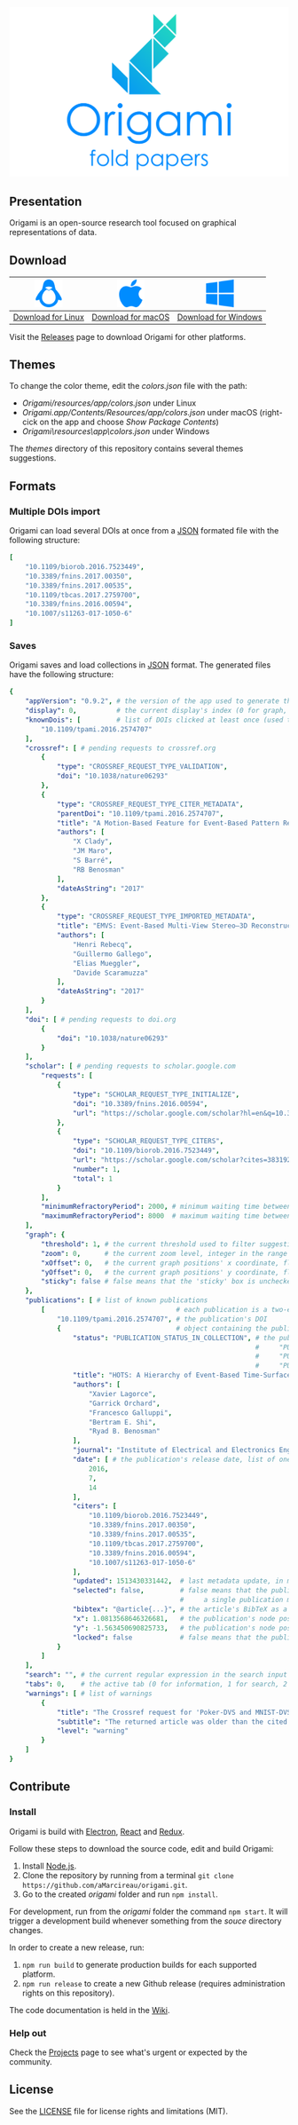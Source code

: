 ![origami](banner.png "The Origami banner")

## Presentation

Origami is an open-source research tool focused on graphical representations of data.

## Download

| [<img src="linux.png" width="50px"/>](https://github.com/aMarcireau/origami/releases/download/v0.9.2/Origami-linux-x64.zip) | [<img src="macOs.png" width="50px"/>](https://github.com/aMarcireau/origami/releases/download/v0.9.2/Origami-darwin-x64.zip) | [<img src="windows.png" width="50px"/>](https://github.com/aMarcireau/origami/releases/download/v0.9.2/Origami-win32-x64.zip) |
| ------------------------------------ | ------------------------------------ | ---------------------------------------|
| [Download for Linux](https://github.com/aMarcireau/origami/releases/download/v0.9.2/Origami-linux-x64.zip) | [Download for macOS](https://github.com/aMarcireau/origami/releases/download/v0.9.2/Origami-darwin-x64.zip) | [Download for Windows](https://github.com/aMarcireau/origami/releases/download/v0.9.2/Origami-win32-x64.zip) |

Visit the [Releases](https://github.com/aMarcireau/origami/releases) page to download Origami for other platforms.

## Themes

To change the color theme, edit the *colors.json* file with the path:
- *Origami/resources/app/colors.json* under Linux
- *Origami.app/Contents/Resources/app/colors.json* under macOS (right-cick on the app and choose *Show Package Contents*)
- *Origami\resources\app\colors.json* under Windows

The *themes* directory of this repository contains several themes suggestions.

## Formats

### Multiple DOIs import

Origami can load several DOIs at once from a [JSON](https://www.json.org) formated file with the following structure:
```yaml
[
    "10.1109/biorob.2016.7523449",
    "10.3389/fnins.2017.00350",
    "10.3389/fnins.2017.00535",
    "10.1109/tbcas.2017.2759700",
    "10.3389/fnins.2016.00594",
    "10.1007/s11263-017-1050-6"
]
```

### Saves

Origami saves and load collections in [JSON](https://www.json.org) format. The generated files have the following structure:
```yaml
{
    "appVersion": "0.9.2", # the version of the app used to generate this save
    "display": 0,          # the current display's index (0 for graph, 1 for list)
    "knownDois": [         # list of DOIs clicked at least once (used to highlight new publications)
        "10.1109/tpami.2016.2574707"
    ],
    "crossref": [ # pending requests to crossref.org
        {
            "type": "CROSSREF_REQUEST_TYPE_VALIDATION",
            "doi": "10.1038/nature06293"
        },
        {
            "type": "CROSSREF_REQUEST_TYPE_CITER_METADATA",
            "parentDoi": "10.1109/tpami.2016.2574707",
            "title": "A Motion-Based Feature for Event-Based Pattern Recognition",
            "authors": [
                "X Clady",
                "JM Maro",
                "S Barré",
                "RB Benosman"
            ],
            "dateAsString": "2017"
        },
        {
            "type": "CROSSREF_REQUEST_TYPE_IMPORTED_METADATA",
            "title": "EMVS: Event-Based Multi-View Stereo—3D Reconstruction with an Event Camera in Real-Time",
            "authors": [
                "Henri Rebecq",
                "Guillermo Gallego",
                "Elias Mueggler",
                "Davide Scaramuzza"
            ],
            "dateAsString": "2017"
        }
    ],
    "doi": [ # pending requests to doi.org
        {
            "doi": "10.1038/nature06293"
        }
    ],
    "scholar": [ # pending requests to scholar.google.com
        "requests": [
            {
                "type": "SCHOLAR_REQUEST_TYPE_INITIALIZE",
                "doi": "10.3389/fnins.2016.00594",
                "url": "https://scholar.google.com/scholar?hl=en&q=10.3389%2Ffnins.2016.00594"
            },
            {
                "type": "SCHOLAR_REQUEST_TYPE_CITERS",
                "doi": "10.1109/biorob.2016.7523449",
                "url": "https://scholar.google.com/scholar?cites=3831926773876645447&start=0&hl=en",
                "number": 1,
                "total": 1
            }
        ],
        "minimumRefractoryPeriod": 2000, # minimum waiting time between scholar requests, in milliseconds
        "maximumRefractoryPeriod": 8000  # maximum waiting time between scholar requests, in milliseconds
    ],
    "graph": {
        "threshold": 1, # the current threshold used to filter suggestions, non-zero integer
        "zoom": 0,      # the current zoom level, integer in the range [-50, 50]
        "xOffset": 0,   # the current graph positions' x coordinate, float
        "yOffset": 0,   # the current graph positions' y coordinate, float
        "sticky": false # false means that the 'sticky' box is unchecked
    },
    "publications": [ # list of known publications
        [                                 # each publication is a two-elements list containg a string and an object
            "10.1109/tpami.2016.2574707", # the publication's DOI
            {                             # object containing the publication's data
                "status": "PUBLICATION_STATUS_IN_COLLECTION", # the publication's statusin Origami, which can be:
                                                              #     "PUBLICATION_STATUS_UNVALIDATED": the DOI was added, but not valdiated
                                                              #     "PUBLICATION_STATUS_DEFAULT": suggested publication
                                                              #     "PUBLICATION_STATUS_IN_COLLECTION": in-collection publication
                "title": "HOTS: A Hierarchy of Event-Based Time-Surfaces for Pattern Recognition",
                "authors": [
                    "Xavier Lagorce",
                    "Garrick Orchard",
                    "Francesco Galluppi",
                    "Bertram E. Shi",
                    "Ryad B. Benosman"
                ],
                "journal": "Institute of Electrical and Electronics Engineers (IEEE)",
                "date": [ # the publication's release date, list of one to three integer values (optionnal month and day)
                    2016,
                    7,
                    14
                ],
                "citers": [
                    "10.1109/biorob.2016.7523449",
                    "10.3389/fnins.2017.00350",
                    "10.3389/fnins.2017.00535",
                    "10.1109/tbcas.2017.2759700",
                    "10.3389/fnins.2016.00594",
                    "10.1007/s11263-017-1050-6"
                ],
                "updated": 1513430331442,  # last metadata update, in milliseconds since 1970-01-01
                "selected": false,         # false means that the publication is not selected
                                           #     a single publication may be selected at once
                "bibtex": "@article{...}", # the article's BibTeX as a string
                "x": 1.0813568646326681,   # the publication's node position's x coordinate in the graph, float
                "y": -1.563450690825733,   # the publication's node position's y coordinate in the graph, float
                "locked": false            # false means that the publication's node's position is not stuck
            }
        ]
    ],
    "search": "", # the current regular expression in the search input
    "tabs": 0,    # the active tab (0 for information, 1 for search, 2 for warnings)
    "warnings": [ # list of warnings
        {
            "title": "The Crossref request for 'Poker-DVS and MNIST-DVS. Their history, how they were made, and other details' failed",
            "subtitle": "The returned article was older than the cited one (10.1109/tpami.2016.2574707)",
            "level": "warning"
        }
    ]
}

```

## Contribute

### Install

Origami is build with [Electron](https://electronjs.org), [React](https://reactjs.org) and [Redux](https://redux.js.org).

Follow these steps to download the source code, edit and build Origami:

1. Install [Node.js](https://nodejs.org).
2. Clone the repository by running from a terminal `git clone https://github.com/aMarcireau/origami.git`.
3. Go to the created *origami* folder and run `npm install`.

For development, run from the *origami* folder the command `npm start`. It will trigger a development build whenever something from the *souce* directory changes.

In order to create a new release, run:
1. `npm run build` to generate production builds for each supported platform.
2. `npm run release` to create a new Github release (requires administration rights on this repository).

The code documentation is held in the [Wiki](https://github.com/aMarcireau/origami/wiki).

### Help out

Check the [Projects](https://github.com/aMarcireau/origami/projects) page to see what's urgent or expected by the community.

## License

See the [LICENSE](LICENSE.txt) file for license rights and limitations (MIT).
